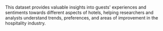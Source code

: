 This dataset provides valuable insights into guests' experiences and sentiments towards different aspects of hotels, helping researchers and analysts understand trends, preferences, and areas of improvement in the hospitality industry.

